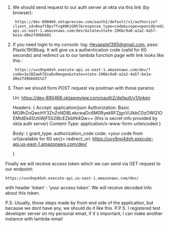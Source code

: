 1. We should send request to our auth server at okta via this link (by browser): 

        https://dev-890466.oktapreview.com/oauth2/default/v1/authorize?client_id=0oaft0pv7fvg40KzG0h7&response_type=code&scope=openid&redirect_uri=https://uvx9np4dxh.execute-api.us-east-1.amazonaws.com/dev/&state=state-296bc9a0-a2a2-4a57-be1a-d0e2fd9bb601
2. If you need login to my console: log: Heyapple1395@gmail.com, pass: Plastic1908bag. It will give us a authentication code (valid for 60 seconds) and redirect us to our lambda function page with link looks like this :

        https://uvx9np4dxh.execute-api.us-east-1.amazonaws.com/dev/?code=1eJQZawh7QiwDu9mugea&state=state-296bc9a0-a2a2-4a57-be1a-d0e2fd9bb601%27

3.	Then we should form POST request via postman with those params:


    Uri: https://dev-890466.oktapreview.com/oauth2/default/v1/token 
    
    Headers: {
    	Accept: application/json
    Authorization: Basic MG9hZnQwcHY3ZnZnNDBLekcwaDc6M0RyekRFZjgxVUlkbC0zOWQ1OEMtdEk4SUtiWjF5S2lBcEZkblN4Qw== (this is secret info provided by okta auth server)
    	Content-Type: application/x-www-form-urlencoded
    }
    
    Body: {
    	grant_type: authorization_code
    	code: <your code from url(available for 60 sec)>
    	redirect_uri: https://uvx9np4dxh.execute-api.us-east-1.amazonaws.com/dev/
    		
    }

Finally we will receive access token which we can send via GET request  to our endpoint: 


    https://uvx9np4dxh.execute-api.us-east-1.amazonaws.com/dev/ 
with header ‘token’ : 'your access token'. We will receive decoded info about this token.

P.S. Usually, those steps made by front-end side of the application, but because we dont have any, we should do it like this.
P.P.S. I registered test developer server on my personal email, if it`s important, I can make another instance with lambda-email
